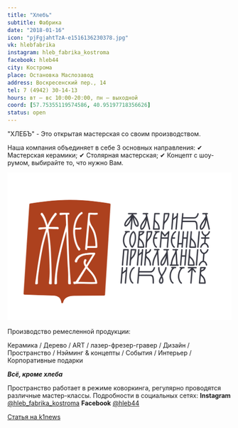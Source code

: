```yaml
---
title: "Хлебъ"
subtitle: Фабрика
date: "2018-01-16"
icon: "pjFgjahtTzA-e1516136230378.jpg"
vk: hlebfabrika
instagram: hleb_fabrika_kostroma
facebook: hleb44
city: Кострома
place: Остановка Маслозавод
address: Воскресенский пер., 14
tel: 7 (4942) 30-14-13
hours: вт — вс 10:00-20:00, пн — выходной 
coord: [57.75355119574586, 40.95197718356626]
status: open
---
```


"ХЛЕБЪ" - Это открытая мастерская со своим производством.

Наша компания объединяет в себе 3 основных направления:
✔ Мастерская керамики;
✔ Столярная мастерская;
✔ Концепт с шоу-румом, выбирайте то, что нужно Вам.

![](./21641184_114948249197616_7103568315662975697_o.png)

Производство ремесленной продукции:

Керамика / Дерево / ART / лазер-фрезер-гравер / Дизайн / Пространство / Нэйминг & концепты / События / Интерьер / Корпоративные подарки

_**Всё, кроме хлеба**_

Пространство работает в режиме коворкинга, регулярно проводятся различные мастер-классы. Подробности в социальных сетях: **Instagram** [@hleb_fabrika_kostroma](https://www.instagram.com/hleb_fabrika_kostroma/) **Facebook** [@hleb44](https://www.facebook.com/hleb44/)

[Статья на k1news](https://k1news.ru/mat/fabrika-hleb/)